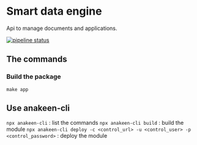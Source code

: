 # Smart data engine

Api to manage documents and applications.

[![pipeline status](https://gitlab.anakeen.com/Anakeen/Platform-4/smart-data-engine/badges/master/build.svg)](https://gitlab.anakeen.com/Anakeen/Platform-4/anakeen-core/commits/master)

## The commands

### Build the package

`make app`

## Use anakeen-cli

`npx anakeen-cli` : list the commands
`npx anakeen-cli build` : build the module
`npx anakeen-cli deploy -c <control_url> -u <control_user> -p <control_password>` : deploy the module
